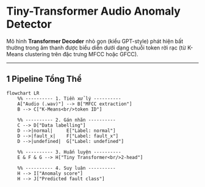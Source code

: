 # Tiny-Transformer Audio Anomaly Detector

Mô hình **Transformer Decoder** nhỏ gọn (kiểu GPT-style) phát hiện bất thường trong âm thanh
được biểu diễn dưới dạng chuỗi token rời rạc (từ K-Means clustering trên đặc trưng MFCC hoặc GFCC).

---

## 1  Pipeline Tổng Thể
```mermaid
flowchart LR
    %% ---------- 1. Tiền xử lý ----------
    A["Audio (.wav)"] --> B["MFCC extraction"]
    B --> C["K-Means<br/>token ID"]

    %% ---------- 2. Gán nhãn ----------
    C --> D["Data labelling"]
    D -->|normal|     E["Label: normal"]
    D -->|fault_x|    F["Label: fault_x"]
    D -->|undefined|  G["Label: undefined"]

    %% ---------- 3. Huấn luyện ----------
    E & F & G --> H["Tiny Transformer<br/>2-head"]

    %% ---------- 4. Suy luận ----------
    H --> I["Anomaly score"]
    H --> J["Predicted fault class"]

